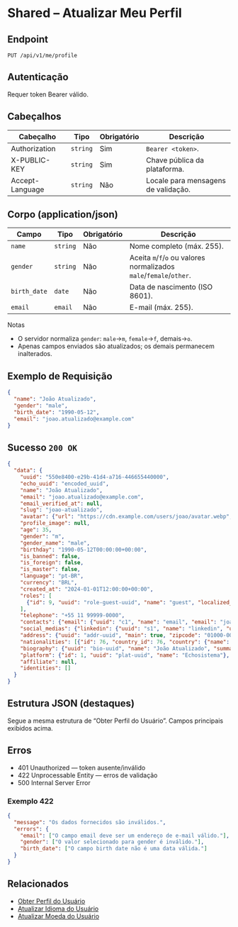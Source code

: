 # Shared – Atualizar Meu Perfil

## Endpoint

`PUT /api/v1/me/profile`

## Autenticação

Requer token Bearer válido.

## Cabeçalhos

| Cabeçalho | Tipo | Obrigatório | Descrição |
| --------- | ---- | ----------- | --------- |
| Authorization | `string` | Sim | `Bearer <token>`. |
| X-PUBLIC-KEY  | `string` | Sim | Chave pública da plataforma. |
| Accept-Language | `string` | Não | Locale para mensagens de validação. |

## Corpo (application/json)

| Campo | Tipo | Obrigatório | Descrição |
| ----- | ---- | ----------- | --------- |
| `name` | `string` | Não | Nome completo (máx. 255). |
| `gender` | `string` | Não | Aceita `m`/`f`/`o` ou valores normalizados `male`/`female`/`other`. |
| `birth_date` | `date` | Não | Data de nascimento (ISO 8601). |
| `email` | `email` | Não | E-mail (máx. 255). |

Notas
- O servidor normaliza `gender`: `male`→`m`, `female`→`f`, demais→`o`.
- Apenas campos enviados são atualizados; os demais permanecem inalterados.

## Exemplo de Requisição

```json
{
  "name": "João Atualizado",
  "gender": "male",
  "birth_date": "1990-05-12",
  "email": "joao.atualizado@example.com"
}
```

## Sucesso `200 OK`

```json
{
  "data": {
    "uuid": "550e8400-e29b-41d4-a716-446655440000",
    "echo_uuid": "encoded_uuid",
    "name": "João Atualizado",
    "email": "joao.atualizado@example.com",
    "email_verified_at": null,
    "slug": "joao-atualizado",
    "avatar": {"url": "https://cdn.example.com/users/joao/avatar.webp", "usage": "avatar"},
    "profile_image": null,
    "age": 35,
    "gender": "m",
    "gender_name": "male",
    "birthday": "1990-05-12T00:00:00+00:00",
    "is_banned": false,
    "is_foreign": false,
    "is_master": false,
    "language": "pt-BR",
    "currency": "BRL",
    "created_at": "2024-01-01T12:00:00+00:00",
    "roles": [
      {"id": 9, "uuid": "role-guest-uuid", "name": "guest", "localized_name": "Convidado", "permissions": ["store.complaint"]}
    ],
    "telephone": "+55 11 99999-0000",
    "contacts": {"email": {"uuid": "c1", "name": "email", "email": "joao.atualizado@example.com", "phone": null}},
    "social_medias": {"linkedin": {"uuid": "s1", "name": "linkedin", "url": "https://linkedin.com/in/joao"}},
    "address": {"uuid": "addr-uuid", "main": true, "zipcode": "01000-000", "one": "Av. Paulista", "formatted": "Av. Paulista, São Paulo - SP, 01000-000, BR"},
    "nationalities": [{"id": 76, "country_id": 76, "country": {"name": "Brasil", "code": "BR", "flag": "🇧🇷"}}],
    "biography": {"uuid": "bio-uuid", "name": "João Atualizado", "summary": "Desenvolvedor de software..."},
    "platform": {"id": 1, "uuid": "plat-uuid", "name": "Echosistema"},
    "affiliate": null,
    "identities": []
  }
}
```

## Estrutura JSON (destaques)

Segue a mesma estrutura de “Obter Perfil do Usuário”. Campos principais exibidos acima.

## Erros

- 401 Unauthorized — token ausente/inválido
- 422 Unprocessable Entity — erros de validação
- 500 Internal Server Error

### Exemplo 422

```json
{
  "message": "Os dados fornecidos são inválidos.",
  "errors": {
    "email": ["O campo email deve ser um endereço de e-mail válido."],
    "gender": ["O valor selecionado para gender é inválido."],
    "birth_date": ["O campo birth date não é uma data válida."]
  }
}
```

## Relacionados

- [Obter Perfil do Usuário](./UserProfile.md)
- [Atualizar Idioma do Usuário](./UserLanguageUpdate.md)
- [Atualizar Moeda do Usuário](./UserCurrencyUpdate.md)

